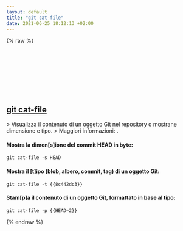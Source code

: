 ```yaml
---
layout: default
title: "git cat-file"
date: 2021-06-25 18:12:13 +02:00
---
```

{% raw %}
<h2 id="git-cat-file">
  <a href="/it/common/git-cat-file.html">git cat-file</a> <a href="#git-cat-file"><svg class="icon">
    <use href="/assets/images/unicode_sprite.svg#link" />
  </svg></a>
</h2>
> Visualizza il contenuto di un oggetto Git nel repository o mostrane dimensione e tipo.
> Maggiori informazioni: <https://git-scm.com/docs/git-cat-file>.

#### Mostra la dimen[s]ione del commit HEAD in byte:
```shell
git cat-file -s HEAD
```
#### Mostra il [t]ipo (blob, albero, commit, tag) di un oggetto Git:
```shell
git cat-file -t {{8c442dc3}}
```
#### Stam[p]a il contenuto di un oggetto Git, formattato in base al tipo:
```shell
git cat-file -p {{HEAD~2}}
```
{% endraw %}